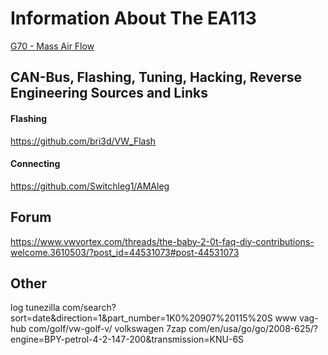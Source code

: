 # Information About The EA113

[G70 - Mass Air Flow](./EA113/G70%20Mass%20Air%20Flow.md)

## CAN-Bus, Flashing, Tuning, Hacking, Reverse Engineering Sources and Links

#### Flashing

https://github.com/bri3d/VW_Flash

#### Connecting

https://github.com/Switchleg1/AMAleg

## Forum

https://www.vwvortex.com/threads/the-baby-2-0t-faq-diy-contributions-welcome.3610503/?post_id=44531073#post-44531073

## Other

log tunezilla com/search?sort=date&direction=1&part_number=1K0%20907%20115%20S
www vag-hub com/golf/vw-golf-v/
volkswagen 7zap com/en/usa/go/go/2008-625/?engine=BPY-petrol-4-2-147-200&transmission=KNU-6S